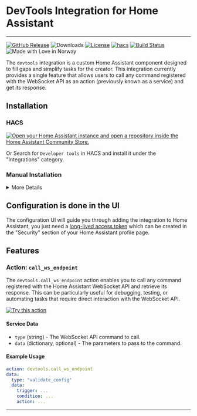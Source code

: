 # DevTools Integration for Home Assistant

--------

[![GitHub Release][releases-shield]][releases]
![Downloads][downloads-total-shield]
[![License][license-shield]](LICENSE)
[![hacs][hacsbadge]][hacs]
[![Build Status][build-shield]][build]
![Made with Love in Norway][madewithlove-shield]

The `devtools` integration is a custom Home Assistant component designed to fill gaps and simplify tasks for the creator.
This integration currently provides a single feature that allows users to call any command registered with the WebSocket API as an action (previously known as a service) and get its response.

## Installation

### HACS

[![Open your Home Assistant instance and open a repository inside the Home Assistant Community Store.](https://my.home-assistant.io/badges/hacs_repository.svg)](https://my.home-assistant.io/redirect/hacs_repository/?owner=bendikrb&repository=ha-devtools&category=Integration)

Or
Search for `Developer tools` in HACS and install it under the "Integrations" category.

### Manual Installation
<details>
<summary>More Details</summary>

* You should take the latest [published release](https://github.com/bendikrb/ha-devtools/releases).
* To install, place the contents of `custom_components` into the `<config directory>/custom_components` folder of your Home Assistant installation.
* Restart Home Assistant
* In the HA UI go to Settings -> Integrations click "+" and search for "Developer tools"
</details>

## Configuration is done in the UI

The configuration UI will guide you through adding the integration to Home Assistant, you just need a [long-lived access token](https://developers.home-assistant.io/docs/auth_api/#long-lived-access-token) which can be created in the "Security" section of your Home Assistant profile page.


## Features

### Action: `call_ws_endpoint`

The `devtools.call_ws_endpoint` action enables you to call any command registered with the Home Assistant WebSocket API and retrieve its response. This can be particularly useful for debugging, testing, or automating tasks that require direct interaction with the WebSocket API.

[![Try this action][try-action-shield]](https://my.home-assistant.io/redirect/developer_call_service/?service=devtools.call_ws_endpoint)

#### Service Data

- `type` (string) - The WebSocket API command to call.
- `data` (dictionary, optional) - The parameters to pass to the command.

#### Example Usage

```yaml
action: devtools.call_ws_endpoint
data:
  type: "validate_config"
  data:
    trigger: ...
    condition: ...
    action: ...
```


***
[commits-shield]: https://img.shields.io/github/commit-activity/y/bendikrb/ha-devtools.svg?style=flat
[commits]: https://github.com/bendikrb/ha-devtools/commits/main
[hacs]: https://github.com/hacs/integration
[hacsbadge]: https://img.shields.io/badge/HACS-Default-41BDF5.svg?style=flat
[logo]: https://brands.home-assistant.io/devtools/logo.png
[icon]: https://brands.home-assistant.io/devtools/icon.png
[build-shield]: https://github.com/bendikrb/ha_devtools/actions/workflows/validate.yaml/badge.svg
[build]: https://github.com/bendikrb/ha_devtools/actions/workflows/validate.yaml
[license-shield]: https://img.shields.io/github/license/bendikrb/ha-devtools.svg?style=flat
[maintenance-shield]: https://img.shields.io/badge/maintainer-%40bendikrb-blue.svg?style=flat
[releases-shield]: https://img.shields.io/github/release/bendikrb/ha-devtools.svg?style=flat
[releases]: https://github.com/bendikrb/ha-devtools/releases
[downloads-total-shield]: https://img.shields.io/github/downloads/bendikrb/ha-devtools/total?style=flat
[madewithlove-shield]: https://madewithlove.now.sh/no?heart=true&colorB=%233584e4
[try-action-shield]: https://my.home-assistant.io/badges/developer_call_service.svg
